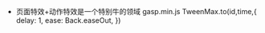 - 页面特效+动作特效是一个特别牛的领域
  gasp.min.js
  TweenMax.to(id,time,{
      delay: 1,
      ease: Back.easeOut,
  })